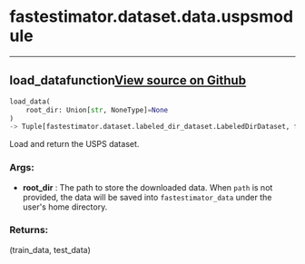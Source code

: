 # fastestimator.dataset.data.usps<span class="tag">module</span>
---
## load_data<span class="tag">function</span><a class="sourcelink" href=https://github.com/fastestimator/fastestimator/blob/r1.0/fastestimator/dataset/data/usps.py/#L87-L131>View source on Github</a>
```python
load_data(
	root_dir: Union[str, NoneType]=None
)
-> Tuple[fastestimator.dataset.labeled_dir_dataset.LabeledDirDataset, fastestimator.dataset.labeled_dir_dataset.LabeledDirDataset]
```
Load and return the USPS dataset.


<h3>Args:</h3>

* **root_dir** :  The path to store the downloaded data. When `path` is not provided, the data will be saved into        `fastestimator_data` under the user's home directory.

<h3>Returns:</h3>
    (train_data, test_data)

